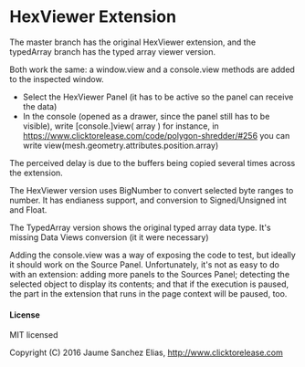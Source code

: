 # HexViewer Extension

The master branch has the original HexViewer extension, and the typedArray branch has the typed array viewer version.

Both work the same: a window.view and a console.view methods are added to the inspected window.

- Select the HexViewer Panel (it has to be active so the panel can receive the data)
- In the console (opened as a drawer, since the panel still has to be visible), write
[console.]view( array )
for instance, in https://www.clicktorelease.com/code/polygon-shredder/#256
you can write view(mesh.geometry.attributes.position.array)

The perceived delay is due to the buffers being copied several times across the extension.

The HexViewer version uses BigNumber to convert selected byte ranges to number.
It has endianess support, and conversion to Signed/Unsigned int and Float.

The TypedArray version shows the original typed array data type.
It's missing Data Views conversion (it it were necessary)

Adding the console.view was a way of exposing the code to test, but ideally it should work on the Source Panel.
Unfortunately, it's not as easy to do with an extension: adding more panels to the Sources Panel; detecting the selected object to display its contents; and that if the execution is paused, the part in the extension that runs in the page context will be paused, too.

#### License ####

MIT licensed

Copyright (C) 2016 Jaume Sanchez Elias, http://www.clicktorelease.com

